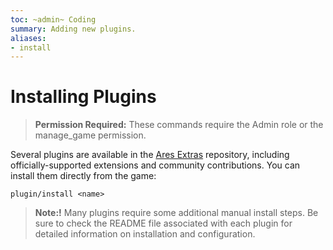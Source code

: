 ```yaml
---
toc: ~admin~ Coding
summary: Adding new plugins.
aliases:
- install
---
```

# Installing Plugins

> **Permission Required:** These commands require the Admin role or the manage\_game permission.

Several plugins are available in the [Ares Extras](https://aresmush.com/tutorials/code/extras.html) repository, including officially-supported extensions and community contributions.  You can install them directly from the game:

`plugin/install <name>`
  
> **Note:!** Many plugins require some additional manual install steps.  Be sure to check the README file associated with each plugin for detailed information on installation and configuration.